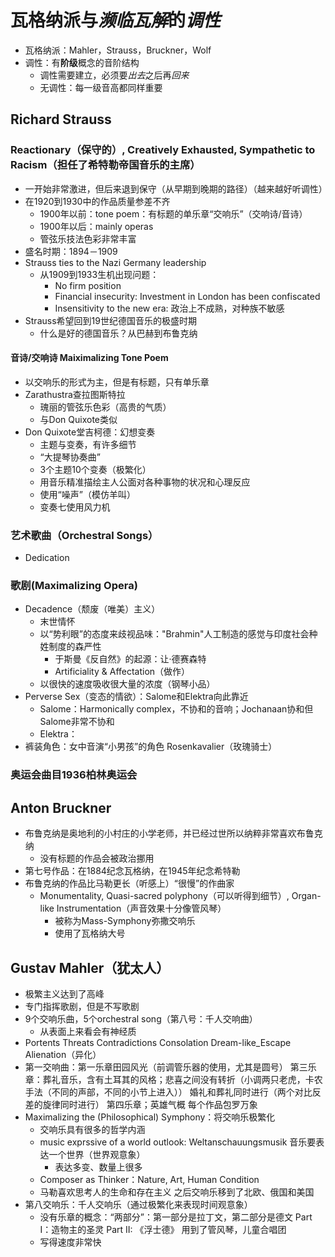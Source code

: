 # 瓦格纳派与*濒临瓦解*的*调性*
+ 瓦格纳派：Mahler，Strauss，Bruckner，Wolf
+ 调性：有**阶级**概念的音阶结构
  + 调性需要建立，必须要*出去*之后再*回来*
  + 无调性：每一级音高都同样重要
## Richard Strauss
### Reactionary（保守的）, Creatively Exhausted, Sympathetic to Racism（担任了希特勒帝国音乐的主席）
+ 一开始非常激进，但后来退到保守（从早期到晚期的路径）（越来越好听调性）
+ 在1920到1930中的作品质量参差不齐
  + 1900年以前：tone poem：有标题的单乐章“交响乐”（交响诗/音诗）
  + 1900年以后：mainly operas
  + 管弦乐技法色彩非常丰富
+ 盛名时期：1894－1909
+ Strauss ties to the Nazi Germany leadership
  + 从1909到1933生机出现问题：
    + No firm position
    + Financial insecurity: Investment in London has been confiscated
    + Insensitivity to the new era: 政治上不成熟，对种族不敏感
+ Strauss希望回到19世纪德国音乐的极盛时期
  + 什么是好的德国音乐？从巴赫到布鲁克纳
#### 音诗/交响诗 Maiximalizing Tone Poem
+ 以交响乐的形式为主，但是有标题，只有单乐章
+ Zarathustra查拉图斯特拉
  + 瑰丽的管弦乐色彩（高贵的气质）
  + 与Don Quixote类似
+ Don Quixote堂吉柯德：幻想变奏
  + 主题与变奏，有许多细节
  + “大提琴协奏曲”
  + 3个主题10个变奏（极繁化）
  + 用音乐精准描绘主人公面对各种事物的状况和心理反应
  + 使用“噪声”（模仿羊叫）
  + 变奏七使用风力机
### 艺术歌曲（Orchestral Songs）
+ Dedication
### 歌剧(Maximalizing Opera)
+ Decadence（颓废（唯美）主义）
  + 末世情怀
  + 以“势利眼”的态度来歧视品味："Brahmin"人工制造的感觉与印度社会种姓制度的森严性
    + 于斯曼《反自然》的起源：让·德赛森特
    + Artificiality & Affectation（做作）
  + 以很快的速度吸收很大量的浓度（钢琴小品）
+ Perverse Sex（变态的情欲）：Salome和Elektra向此靠近
  + Salome：Harmonically complex，不协和的音响；Jochanaan协和但Salome非常不协和
  + Elektra：
+ 裤装角色：女中音演“小男孩”的角色 Rosenkavalier（玫瑰骑士）
### 奥运会曲目1936柏林奥运会
## Anton Bruckner
+ 布鲁克纳是奥地利的小村庄的小学老师，并已经过世所以纳粹非常喜欢布鲁克纳
  + 没有标题的作品会被政治挪用
+ 第七号作品：在1884纪念瓦格纳，在1945年纪念希特勒
+ 布鲁克纳的作品比马勒更长（听感上）“很慢”的作曲家
  + Monumentality, Quasi-sacred polyphony（可以听得到细节）, Organ-like Instrumentation（声音效果十分像管风琴）
    + 被称为Mass-Symphony弥撒交响乐
    + 使用了瓦格纳大号
## Gustav Mahler（犹太人）
+ 极繁主义达到了高峰
+ 专门指挥歌剧，但是不写歌剧
+ 9个交响乐曲，5个orchestral song（第八号：千人交响曲）
  + 从表面上来看会有神经质
+ Portents Threats Contradictions Consolation Dream-like_Escape Alienation（异化）
+ 第一交响曲：第一乐章田园风光（前调管乐器的使用，尤其是圆号）
  第三乐章：葬礼音乐，含有土耳其的风格；悲喜之间没有转折（小调两只老虎，卡农手法（不同的声部，不同的小节上进入））
    婚礼和葬礼同时进行（两个对比反差的旋律同时进行）
  第四乐章；英雄气概
  每个作品包罗万象
+ Maximalizing the (Philosophical) Symphony：将交响乐极繁化
  + 交响乐具有很多的哲学内涵
  + music exprssive of a world outlook: Weltanschauungsmusik 音乐要表达一个世界（世界观意象）
    + 表达多变、数量上很多
  + Composer as Thinker：Nature, Art, Human Condition
  + 马勒喜欢思考人的生命和存在主义
    之后交响乐移到了北欧、俄国和美国
+ 第八交响乐：千人交响乐（通过极繁化来表现时间观意象）
  + 没有乐章的概念：“两部分”：第一部分是拉丁文，第二部分是德文
      Part I：造物主的圣灵 Part II: 《浮士德》
    用到了管风琴，儿童合唱团
  + 写得速度非常快


